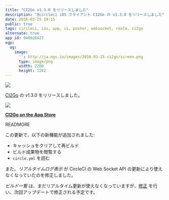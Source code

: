```yaml
---
title: "CI2Go v1.3.0 をリリースしました"
description: "@circleci iOS クライアント CI2Go の v1.3.0 をリリースしました"
date: 2016-03-25 19:15
public: true
tags: circleci, ios, app, ci, pusher, websocket, realm, ci2go
alternate: true
app_id: 940028427
ogp:
  og:
    image:
      '': http://ja.ngs.io/images/2016-03-25-ci2go/screen.png
      type: image/png
      width: 2208
      height: 1242
---
```


![](2016-03-25-ci2go/ci2go.gif)

[CI2Go] の v1.3.0 をリリースしました。

[![](images/appstore.svg)][AppStore]

**[CI2Go on the App Store][AppStore]**

READMORE

この更新で、以下の新機能が追加されました:

- キャッシュをクリアして再ビルド
- ビルド成果物を閲覧する
- `circle.yml` を読む

また、_リアルタイムログ表示_ が CircleCI の Web Socket API の更新により使えなくなっていたのを修正しました。

_ビルド一覧_ は、まだリアルタイム更新が使えなくなっていますが、[修正] を行い、次回アップデートで修正される予定です。

[修正]: https://github.com/ngs/ci2go/pull/55
[CI2Go]: https://github.com/ngs/ci2go
[AppStore]: https://itunes.apple.com/app/id940028427?mt=8

